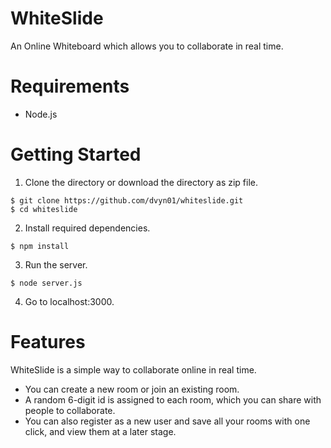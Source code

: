 # WhiteSlide
An Online Whiteboard which allows you to collaborate in real time.

# Requirements
- Node.js

# Getting Started
1. Clone the directory or download the directory as zip file.


```
$ git clone https://github.com/dvyn01/whiteslide.git
$ cd whiteslide
```

2. Install required dependencies.
```
$ npm install
```

3. Run the server.
```
$ node server.js
```

4. Go to localhost:3000.

# Features

WhiteSlide is a simple way to collaborate online in real time.

- You can create a new room or join an existing room.
- A random 6-digit id is assigned to each room, which you can share with people to collaborate.
- You can also register as a new user and save all your rooms with one click, and view them at a later stage.
